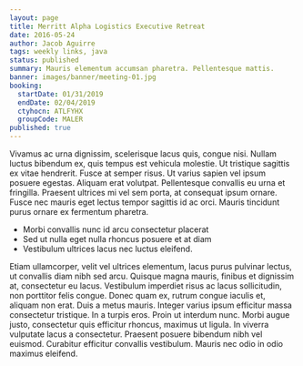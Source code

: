 ```yaml
---
layout: page
title: Merritt Alpha Logistics Executive Retreat
date: 2016-05-24
author: Jacob Aguirre
tags: weekly links, java
status: published
summary: Mauris elementum accumsan pharetra. Pellentesque mattis.
banner: images/banner/meeting-01.jpg
booking:
  startDate: 01/31/2019
  endDate: 02/04/2019
  ctyhocn: ATLFYHX
  groupCode: MALER
published: true
---
```

Vivamus ac urna dignissim, scelerisque lacus quis, congue nisi. Nullam luctus bibendum ex, quis tempus est vehicula molestie. Ut tristique sagittis ex vitae hendrerit. Fusce at semper risus. Ut varius sapien vel ipsum posuere egestas. Aliquam erat volutpat. Pellentesque convallis eu urna et fringilla. Praesent ultrices mi vel sem porta, at consequat ipsum ornare. Fusce nec mauris eget lectus tempor sagittis id ac orci. Mauris tincidunt purus ornare ex fermentum pharetra.

* Morbi convallis nunc id arcu consectetur placerat
* Sed ut nulla eget nulla rhoncus posuere et at diam
* Vestibulum ultrices lacus nec luctus eleifend.

Etiam ullamcorper, velit vel ultrices elementum, lacus purus pulvinar lectus, ut convallis diam nibh sed arcu. Quisque magna mauris, finibus et dignissim at, consectetur eu lacus. Vestibulum imperdiet risus ac lacus sollicitudin, non porttitor felis congue. Donec quam ex, rutrum congue iaculis et, aliquam non erat. Duis a metus mauris. Integer varius ipsum efficitur massa consectetur tristique. In a turpis eros. Proin ut interdum nunc. Morbi augue justo, consectetur quis efficitur rhoncus, maximus ut ligula. In viverra vulputate lacus a consectetur. Praesent posuere bibendum nibh vel euismod. Curabitur efficitur convallis vestibulum. Mauris nec odio in odio maximus eleifend.
